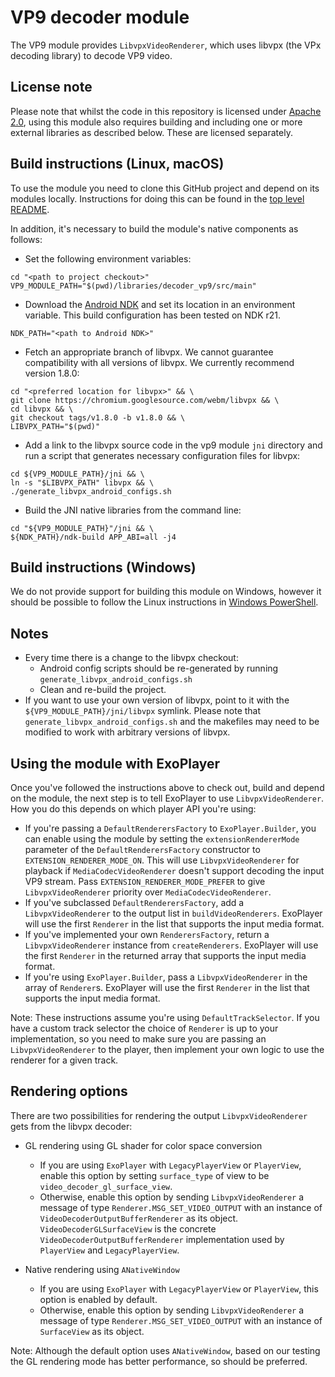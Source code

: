 # VP9 decoder module

The VP9 module provides `LibvpxVideoRenderer`, which uses libvpx (the VPx
decoding library) to decode VP9 video.

## License note

Please note that whilst the code in this repository is licensed under
[Apache 2.0][], using this module also requires building and including one or
more external libraries as described below. These are licensed separately.

[Apache 2.0]: ../../LICENSE

## Build instructions (Linux, macOS)

To use the module you need to clone this GitHub project and depend on its
modules locally. Instructions for doing this can be found in the
[top level README][].

In addition, it's necessary to build the module's native components as follows:

* Set the following environment variables:

```
cd "<path to project checkout>"
VP9_MODULE_PATH="$(pwd)/libraries/decoder_vp9/src/main"
```

* Download the [Android NDK][] and set its location in an environment variable.
  This build configuration has been tested on NDK r21.

```
NDK_PATH="<path to Android NDK>"
```

* Fetch an appropriate branch of libvpx. We cannot guarantee compatibility
  with all versions of libvpx. We currently recommend version 1.8.0:

```
cd "<preferred location for libvpx>" && \
git clone https://chromium.googlesource.com/webm/libvpx && \
cd libvpx && \
git checkout tags/v1.8.0 -b v1.8.0 && \
LIBVPX_PATH="$(pwd)"
```

*   Add a link to the libvpx source code in the vp9 module `jni` directory and
    run a script that generates necessary configuration files for libvpx:

```
cd ${VP9_MODULE_PATH}/jni && \
ln -s "$LIBVPX_PATH" libvpx && \
./generate_libvpx_android_configs.sh
```

* Build the JNI native libraries from the command line:

```
cd "${VP9_MODULE_PATH}"/jni && \
${NDK_PATH}/ndk-build APP_ABI=all -j4
```

[top level README]: ../../README.md
[Android NDK]: https://developer.android.com/tools/sdk/ndk/index.html

## Build instructions (Windows)

We do not provide support for building this module on Windows, however it should
be possible to follow the Linux instructions in [Windows PowerShell][].

[Windows PowerShell]: https://docs.microsoft.com/en-us/powershell/scripting/getting-started/getting-started-with-windows-powershell

## Notes

* Every time there is a change to the libvpx checkout:
  * Android config scripts should be re-generated by running
    `generate_libvpx_android_configs.sh`
  * Clean and re-build the project.
* If you want to use your own version of libvpx, point to it with the
  `${VP9_MODULE_PATH}/jni/libvpx` symlink. Please note that
  `generate_libvpx_android_configs.sh` and the makefiles may need to be modified
  to work with arbitrary versions of libvpx.

## Using the module with ExoPlayer

Once you've followed the instructions above to check out, build and depend on
the module, the next step is to tell ExoPlayer to use `LibvpxVideoRenderer`.
How you do this depends on which player API you're using:

*   If you're passing a `DefaultRenderersFactory` to `ExoPlayer.Builder`, you
    can enable using the module by setting the `extensionRendererMode` parameter
    of the `DefaultRenderersFactory` constructor to
    `EXTENSION_RENDERER_MODE_ON`. This will use `LibvpxVideoRenderer` for
    playback if `MediaCodecVideoRenderer` doesn't support decoding the input VP9
    stream. Pass `EXTENSION_RENDERER_MODE_PREFER` to give `LibvpxVideoRenderer`
    priority over `MediaCodecVideoRenderer`.
*   If you've subclassed `DefaultRenderersFactory`, add a `LibvpxVideoRenderer`
    to the output list in `buildVideoRenderers`. ExoPlayer will use the first
    `Renderer` in the list that supports the input media format.
*   If you've implemented your own `RenderersFactory`, return a
    `LibvpxVideoRenderer` instance from `createRenderers`. ExoPlayer will use
    the first `Renderer` in the returned array that supports the input media
    format.
*   If you're using `ExoPlayer.Builder`, pass a `LibvpxVideoRenderer` in the
    array of `Renderer`s. ExoPlayer will use the first `Renderer` in the list
    that supports the input media format.

Note: These instructions assume you're using `DefaultTrackSelector`. If you have
a custom track selector the choice of `Renderer` is up to your implementation,
so you need to make sure you are passing an `LibvpxVideoRenderer` to the
player, then implement your own logic to use the renderer for a given track.

## Rendering options

There are two possibilities for rendering the output `LibvpxVideoRenderer`
gets from the libvpx decoder:

*   GL rendering using GL shader for color space conversion

    *   If you are using `ExoPlayer` with `LegacyPlayerView` or `PlayerView`,
        enable this option by setting `surface_type` of view to be
        `video_decoder_gl_surface_view`.
    *   Otherwise, enable this option by sending `LibvpxVideoRenderer` a message
        of type `Renderer.MSG_SET_VIDEO_OUTPUT` with an instance of
        `VideoDecoderOutputBufferRenderer` as its object.
        `VideoDecoderGLSurfaceView` is the concrete
        `VideoDecoderOutputBufferRenderer` implementation used by `PlayerView`
        and `LegacyPlayerView`.

*   Native rendering using `ANativeWindow`

    *   If you are using `ExoPlayer` with `LegacyPlayerView` or `PlayerView`,
        this option is enabled by default.
    *   Otherwise, enable this option by sending `LibvpxVideoRenderer` a message
        of type `Renderer.MSG_SET_VIDEO_OUTPUT` with an instance of
        `SurfaceView` as its object.

Note: Although the default option uses `ANativeWindow`, based on our testing the
GL rendering mode has better performance, so should be preferred.
